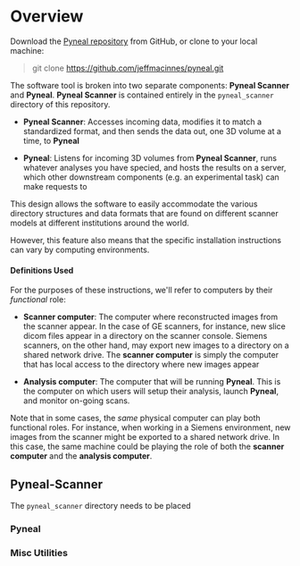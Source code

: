 # Overview

Download the [Pyneal repository](https://github.com/jeffmacinnes/pyneal) from GitHub, or clone to your local machine:

>git clone https://github.com/jeffmacinnes/pyneal.git

The software tool is broken into two separate components: **Pyneal Scanner** and **Pyneal**.
**Pyneal Scanner** is contained entirely in the `pyneal_scanner` directory of this repository.

* **Pyneal Scanner**: Accesses incoming data, modifies it to match a standardized format, and then sends the data out, one 3D volume at a time, to **Pyneal**

* **Pyneal**: Listens for incoming 3D volumes from **Pyneal Scanner**, runs whatever analyses
you have specied, and hosts the results on a server, which other downstream components (e.g. an experimental task) can make requests to

This design allows the software to easily accommodate the various directory structures and  data formats that are found on different scanner models at different institutions around the world.

However, this feature also means that the specific installation instructions can vary by computing environments.


#### Definitions Used

For the purposes of these instructions, we'll refer to computers by their *functional* role:

* **Scanner computer**: The computer where reconstructed images from the scanner appear. In the case of GE scanners, for instance, new slice dicom files appear in a directory on the scanner console. Siemens scanners, on the other hand, may export new images to a directory on a shared network drive. The **scanner computer** is simply the computer that has local access to the directory where new images appear

* **Analysis computer**: The computer that will be running **Pyneal**. This is the computer on which users will setup their analysis, launch **Pyneal**, and monitor on-going scans.

Note that in some cases, the *same* physical computer can play both functional roles. For instance, when working in a Siemens environment, new images from the scanner might be exported to a shared network drive. In this case, the same machine could be playing the role of both the **scanner computer** and the **analysis computer**.

## Pyneal-Scanner

The `pyneal_scanner` directory needs to be placed  


### Pyneal

### Misc Utilities
